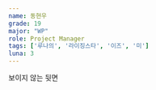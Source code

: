 ```yaml
---
name: 동현우
grade: 19
major: "WP"
role: Project Manager
tags: ['루나의', '라이징스타', '이즈', '미']
luna: 3
---
```

보이지 않는 뒷면